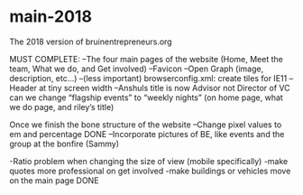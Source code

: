 # main-2018
The 2018 version of bruinentrepreneurs.org

MUST COMPLETE:
–The four main pages of the website (Home, Meet the team, What we do, and Get involved)
–Favicon
–Open Graph (image, description, etc...)
–(less important) browserconfig.xml: create tiles for IE11
–Header at tiny screen width
–Anshuls title is now Advisor not Director of VC
can we change “flagship events” to “weekly nights” (on home page, what we do page, and riley’s title)


Once we finish the bone structure of the website
–Change pixel values to em and percentage DONE
–Incorporate pictures of BE, like events and the group at the bonfire (Sammy)

-Ratio problem when changing the size of view (mobile specifically)
-make quotes more professional on get involved
-make buildings or vehicles move on the main page DONE

